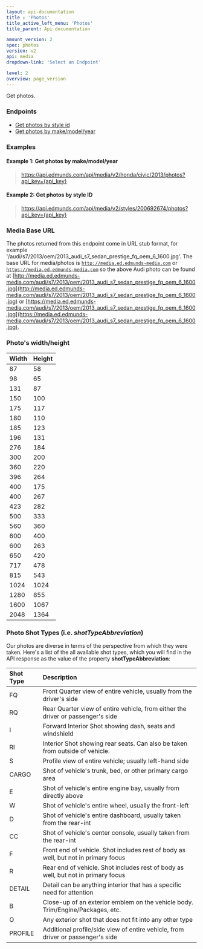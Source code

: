 ```yaml
---
layout: api-documentation
title : 'Photos'
title_active_left_menu: 'Photos'
title_parent: Api documentation

amount_version: 2
spec: photos
version: v2
api: media
dropdown-link: 'Select an Endpoint'

level: 2
overview: page_version
---
```


<div class="info-message">
    Get photos.
</div>

### Endpoints

* [Get photos by style id](/api-documentation/media/photos/v2/02_photos_by_style_id/api-description.html)
* [Get photos by make/model/year](/api-documentation/media/photos/v2/04_photos_by_make_model_year/api-description.html)

### Examples

#### Example 1: Get photos by make/model/year

> https://api.edmunds.com/api/media/v2/honda/civic/2013/photos?api_key={api_key}

#### Example 2: Get photos by style ID

> https://api.edmunds.com/api/media/v2/styles/200692674/photos?api_key={api_key}

### Media Base URL

The photos returned from this endpoint come in URL stub format, for example '/audi/s7/2013/oem/2013_audi_s7_sedan_prestige_fq_oem_6_1600.jpg'. The base URL for media/photos is <code>http://media.ed.edmunds-media.com</code> or <code>https://media.ed.edmunds-media.com</code> so the above Audi photo can be found at [http://media.ed.edmunds-media.com/audi/s7/2013/oem/2013_audi_s7_sedan_prestige_fq_oem_6_1600.jpg](http://media.ed.edmunds-media.com/audi/s7/2013/oem/2013_audi_s7_sedan_prestige_fq_oem_6_1600.jpg) or [https://media.ed.edmunds-media.com/audi/s7/2013/oem/2013_audi_s7_sedan_prestige_fq_oem_6_1600.jpg](https://media.ed.edmunds-media.com/audi/s7/2013/oem/2013_audi_s7_sedan_prestige_fq_oem_6_1600.jpg).

### Photo's width/height

| Width      | Height    |
|:-----------|:----------|
| 87         | 58        |
| 98         | 65        |
| 131        | 87        |
| 150        | 100       |
| 175        | 117       |
| 180        | 110       |
| 185        | 123       |
| 196        | 131       |
| 276        | 184       |
| 300        | 200       |
| 360        | 220       |
| 396        | 264       |
| 400        | 175       |
| 400        | 267       |
| 423        | 282       |
| 500        | 333       |
| 560        | 360       |
| 600        | 400       |
| 600        | 263       |
| 650        | 420       |
| 717        | 478       |
| 815        | 543       |
| 1024       | 1024      |
| 1280       | 855       |
| 1600       | 1067      |
| 2048       | 1364      |


### Photo Shot Types (i.e. *shotTypeAbbreviation*)

Our photos are diverse in terms of the perspective from which they were taken. Here's a list of the all available shot types, which you will find in the API response as the value of the property **shotTypeAbbreviation**:

| Shot Type             | Description                                                                               |
|:----------------------|:------------------------------------------------------------------------------------------|
| FQ                    | Front Quarter view of entire vehicle, usually from the driver's side                      |
| RQ                    | Rear Quarter view of entire vehicle, from either the driver or passenger's side           |
| I                     | Forward Interior Shot showing dash, seats and windshield                                  |
| RI                    | Interior Shot showing rear seats. Can also be taken from outside of vehicle.              |
| S                     | Profile view of entire vehicle; usually left-hand side                                    |
| CARGO                 | Shot of vehicle's trunk, bed, or other primary cargo area                                 |
| E                     | Shot of vehicle's entire engine bay, usually from directly above                          |
| W                     | Shot of vehicle's entire wheel, usually the front-left                                    |
| D                     | Shot of vehicle's entire dashboard, usually taken from the rear-int                       |
| CC                    | Shot of vehicle's center console, usually taken from the rear-int                         |
| F                     | Front end of vehicle. Shot includes rest of body as well, but not in primary focus        |
| R                     | Rear end of vehicle. Shot includes rest of body as well, but not in primary focus         |
| DETAIL                | Detail can be anything interior that has a specific need for attention                    |
| B                     | Close-up of an exterior emblem on the vehicle body. Trim/Engine/Packages, etc.            |
| O                     | Any exterior shot that does not fit into any other type                                   |
| PROFILE               | Additional profile/side view of entire vehicle, from driver or passenger's side           |
